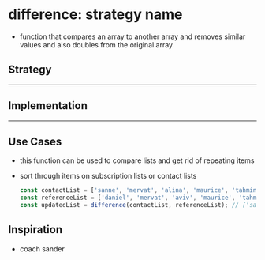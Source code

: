 # difference: strategy name

- function that compares an array to another array and removes similar values
  and also doubles from the original array

## Strategy

---

## Implementation

---

## Use Cases

- this function can be used to compare lists and get rid of repeating items

- sort through items on subscription lists or contact lists

  ```js
  const contactList = ['sanne', 'mervat', 'alina', 'maurice', 'tahmina'];
  const referenceList = ['daniel', 'mervat', 'aviv', 'maurice', 'tahmina'];
  const updatedList = difference(contactList, referenceList); // ['sanne','alina'];
  ```

## Inspiration

- coach sander
